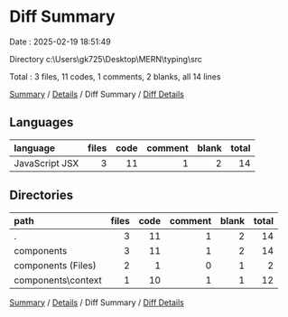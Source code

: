 # Diff Summary

Date : 2025-02-19 18:51:49

Directory c:\\Users\\gk725\\Desktop\\MERN\\typing\\src

Total : 3 files,  11 codes, 1 comments, 2 blanks, all 14 lines

[Summary](results.md) / [Details](details.md) / Diff Summary / [Diff Details](diff-details.md)

## Languages
| language | files | code | comment | blank | total |
| :--- | ---: | ---: | ---: | ---: | ---: |
| JavaScript JSX | 3 | 11 | 1 | 2 | 14 |

## Directories
| path | files | code | comment | blank | total |
| :--- | ---: | ---: | ---: | ---: | ---: |
| . | 3 | 11 | 1 | 2 | 14 |
| components | 3 | 11 | 1 | 2 | 14 |
| components (Files) | 2 | 1 | 0 | 1 | 2 |
| components\\context | 1 | 10 | 1 | 1 | 12 |

[Summary](results.md) / [Details](details.md) / Diff Summary / [Diff Details](diff-details.md)